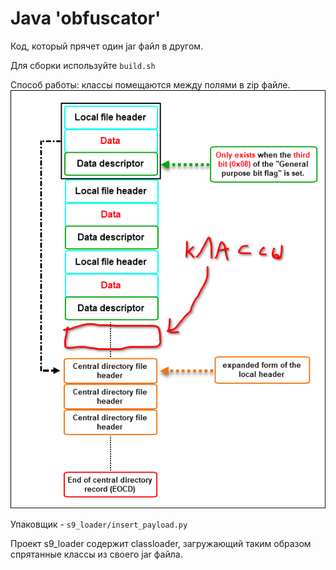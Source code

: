 # Java 'obfuscator'

Код, который прячет один jar файл в другом.

Для сборки используйте ```build.sh```


Способ работы: классы помещаются между полями в zip файле.
![](zip.png)

Упаковщик - ```s9_loader/insert_payload.py```

Проект s9_loader содержит classloader, загружающий таким образом спрятанные классы из своего jar файла.
